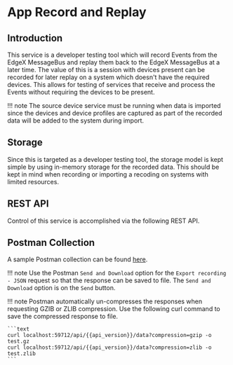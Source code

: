 # App Record and Replay

## Introduction

This service is a developer testing tool which will record Events from the EdgeX MessageBus and replay them back to the EdgeX MessageBus at a later time. The value of this is a session with devices present can be recorded for later replay on a system which doesn't have the required devices. This allows for testing of services that receive and process the Events without requiring the devices to be present. 

!!! note
    The source device service must be running when data is imported since the devices and device profiles are captured 
    as part of the recorded data will be added to the system during import.


## Storage

Since this is targeted as a developer testing tool, the storage model is kept simple by using in-memory storage for the recorded data. This should be kept in mind when recording or importing a recoding on systems with limited resources.

## REST API

Control of this service is accomplished via the following REST API. 

<swagger-ui src="https://raw.githubusercontent.com/edgexfoundry/app-record-replay/{{version}}/openapi/{{api_version}}/app-record-replay.yaml"/>

## Postman Collection

A sample Postman collection can be found [here](https://github.com/edgexfoundry/app-record-replay/blob/{{version}}/Record%20and%20Reply.postman_collection.json).

!!! note
    Use the Postman `Send and Download` option for the `Export recording - JSON` request so that the response can be saved to file. The `Send and Download` option is on the `Send` button.

!!! note
    Postman automatically un-compresses the responses when requesting GZIB or ZLIB compression. Use the following curl command to save the compressed response to file.
    
    ```text
    curl localhost:59712/api/{{api_version}}/data?compression=gzip -o test.gz
    curl localhost:59712/api/{{api_version}}/data?compression=zlib -o test.zlib
    ```
